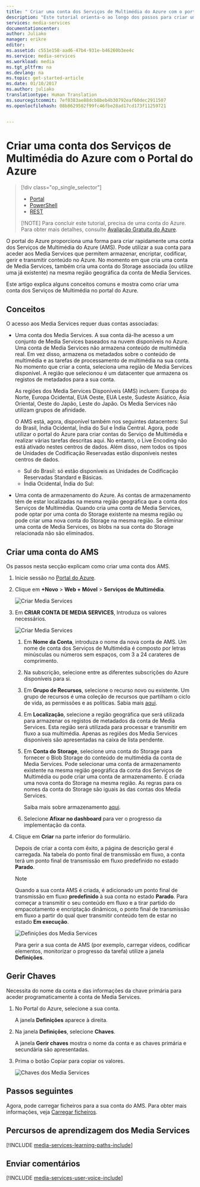 ```yaml
---
title: " Criar uma conta dos Serviços de Multimédia do Azure com o portal do Azure | Microsoft Docss"
description: "Este tutorial orienta-o ao longo dos passos para criar uma conta dos Serviços de Multimédia do Azure no portal do Azure."
services: media-services
documentationcenter: 
author: Juliako
manager: erikre
editor: 
ms.assetid: c551e158-aad6-47b4-931e-b46260b3ee4c
ms.service: media-services
ms.workload: media
ms.tgt_pltfrm: na
ms.devlang: na
ms.topic: get-started-article
ms.date: 01/10/2017
ms.author: juliako
translationtype: Human Translation
ms.sourcegitcommit: 7ef0383ae88dcb8beb4b30792eaf60dec2911507
ms.openlocfilehash: 08b8629502f99fc46fbe28ad17cd173f11259721


---
```

# <a name="create-an-azure-media-services-account-using-the-azure-portal"></a>Criar uma conta dos Serviços de Multimédia do Azure com o Portal do Azure
> [!div class="op_single_selector"]
> * [Portal](media-services-portal-create-account.md)
> * [PowerShell](media-services-manage-with-powershell.md)
> * [REST](https://docs.microsoft.com/rest/api/media/mediaservice)
> 
> [!NOTE]
> Para concluir este tutorial, precisa de uma conta do Azure. Para obter mais detalhes, consulte [Avaliação Gratuita do Azure](https://azure.microsoft.com/pricing/free-trial/). 
> 
> 

O portal do Azure proporciona uma forma para criar rapidamente uma conta dos Serviços de Multimédia do Azure (AMS). Pode utilizar a sua conta para aceder aos Media Services que permitem armazenar, encriptar, codificar, gerir e transmitir conteúdo no Azure. No momento em que cria uma conta de Media Services, também cria uma conta do Storage associada (ou utilize uma já existente) na mesma região geográfica da conta de Media Services.

Este artigo explica alguns conceitos comuns e mostra como criar uma conta dos Serviços de Multimédia no portal do Azure.

## <a name="concepts"></a>Conceitos
O acesso aos Media Services requer duas contas associadas:

* Uma conta dos Media Services. A sua conta dá-lhe acesso a um conjunto de Media Services baseados na nuvem disponíveis no Azure. Uma conta de Media Services não armazena conteúdo de multimédia real. Em vez disso, armazena os metadados sobre o conteúdo de multimédia e as tarefas de processamento de multimédia na sua conta. No momento que criar a conta, seleciona uma região de Media Services disponível. A região que selecionou é um datacenter que armazena os registos de metadados para a sua conta.
  
    As regiões dos Media Services Disponíveis (AMS) incluem: Europa do Norte, Europa Ocidental, EUA Oeste, EUA Leste, Sudeste Asiático, Ásia Oriental, Oeste do Japão, Leste do Japão. Os Media Services não utilizam grupos de afinidade.
  
    O AMS está, agora, disponível também nos seguintes datacenters: Sul do Brasil, Índia Ocidental, Índia do Sul e Índia Central. Agora, pode utilizar o portal do Azure para criar contas do Serviço de Multimédia e realizar várias tarefas descritas aqui. No entanto, o Live Encoding não está ativado nestes centros de dados. Além disso, nem todos os tipos de Unidades de Codificação Reservadas estão disponíveis nestes centros de dados.
  
  * Sul do Brasil: só estão disponíveis as Unidades de Codificação Reservadas Standard e Básicas.
  * Índia Ocidental, Índia do Sul: 
* Uma conta de armazenamento do Azure. As contas de armazenamento têm de estar localizadas na mesma região geográfica que a conta dos Serviços de Multimédia. Quando cria uma conta de Media Services, pode optar por uma conta do Storage existente na mesma região ou pode criar uma nova conta do Storage na mesma região. Se eliminar uma conta de Media Services, os blobs na sua conta do Storage relacionada não são eliminados.

## <a name="create-an-ams-account"></a>Criar uma conta do AMS
Os passos nesta secção explicam como criar uma conta dos AMS.

1. Inicie sessão no [Portal do Azure](https://portal.azure.com/).
2. Clique em **+Novo** > **Web + Móvel** > **Serviços de Multimédia**.
   
    ![Criar Media Services](./media/media-services-create-account/media-services-new1.png)
3. Em **CRIAR CONTA DE MEDIA SERVICES**, Introduza os valores necessários.
   
    ![Criar Media Services](./media/media-services-create-account/media-services-new3.png)
   
   1. Em **Nome da Conta**, introduza o nome da nova conta de AMS. Um nome de conta dos Serviços de Multimédia é composto por letras minúsculas ou números sem espaços, com 3 a 24 carateres de comprimento.
   2. Na subscrição, selecione entre as diferentes subscrições do Azure disponíveis para si.
   3. Em **Grupo de Recursos**, selecione o recurso novo ou existente.  Um grupo de recursos é uma coleção de recursos que partilham o ciclo de vida, as permissões e as políticas. Sabia mais [aqui](../azure-resource-manager/resource-group-overview.md#resource-groups).
   4. Em **Localização**, selecione a região geográfica que será utilizada para armazenar os registos de metadados da conta de Media Services. Esta região será utilizada para processar e transmitir em fluxo a sua multimédia. Apenas as regiões dos Media Services disponíveis são apresentadas na caixa de lista pendente. 
   5. Em **Conta do Storage**, selecione uma conta do Storage para fornecer o Blob Storage do conteúdo de multimédia da conta de Media Services. Pode selecionar uma conta de armazenamento existente na mesma região geográfica da conta dos Serviços de Multimédia ou pode criar uma conta de armazenamento. É criada uma nova conta do Storage na mesma região. As regras para os nomes da conta do Storage são iguais às das contas dos Media Services.
      
       Saiba mais sobre armazenamento [aqui](../storage/storage-introduction.md).
   6. Selecione **Afixar no dashboard** para ver o progresso da implementação da conta.
4. Clique em **Criar** na parte inferior do formulário.
   
    Depois de criar a conta com êxito, a página de descrição geral é carregada. Na tabela do ponto final de transmissão em fluxo, a conta terá um ponto final de transmissão em fluxo predefinido no estado **Parado**. 

    >[!NOTE]
    >Quando a sua conta AMS é criada, é adicionado um ponto final de transmissão em fluxo **predefinido** à sua conta no estado **Parado**. Para começar a transmitir o seu conteúdo em fluxo e a tirar partido do empacotamento e encriptação dinâmicos, o ponto final de transmissão em fluxo a partir do qual quer transmitir conteúdo tem de estar no estado **Em execução**. 
   
    ![Definições dos Media Services](./media/media-services-create-account/media-services-settings.png)
   
    Para gerir a sua conta de AMS (por exemplo, carregar vídeos, codificar elementos, monitorizar o progresso da tarefa) utilize a janela **Definições**.

## <a name="manage-keys"></a>Gerir Chaves
Necessita do nome da conta e das informações da chave primária para aceder programaticamente à conta de Media Services.

1. No Portal do Azure, selecione a sua conta. 
   
    A janela **Definições** aparece à direita. 
2. Na janela **Definições**, selecione **Chaves**. 
   
    A janela **Gerir chaves** mostra o nome da conta e as chaves primária e secundária são apresentadas. 
3. Prima o botão Copiar para copiar os valores.
   
    ![Chaves dos Media Services](./media/media-services-create-account/media-services-keys.png)

## <a name="next-steps"></a>Passos seguintes
Agora, pode carregar ficheiros para a sua conta do AMS. Para obter mais informações, veja [Carregar ficheiros](media-services-portal-upload-files.md).

## <a name="media-services-learning-paths"></a>Percursos de aprendizagem dos Media Services
[!INCLUDE [media-services-learning-paths-include](../../includes/media-services-learning-paths-include.md)]

## <a name="provide-feedback"></a>Enviar comentários
[!INCLUDE [media-services-user-voice-include](../../includes/media-services-user-voice-include.md)]




<!--HONumber=Feb17_HO2-->


